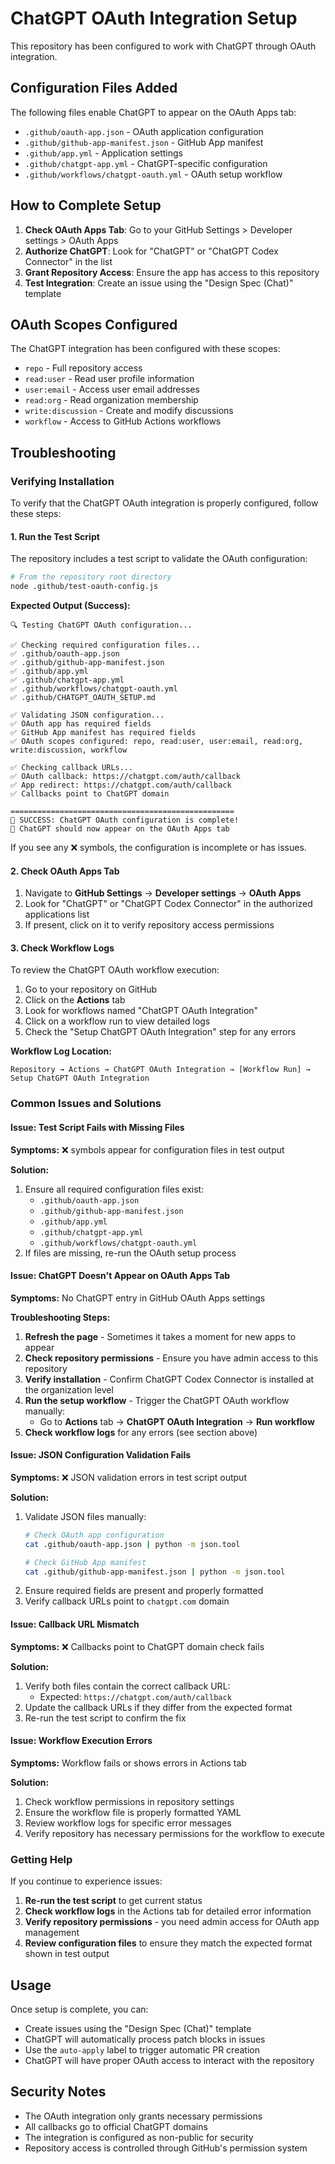 # ChatGPT OAuth Integration Setup

This repository has been configured to work with ChatGPT through OAuth integration.

## Configuration Files Added

The following files enable ChatGPT to appear on the OAuth Apps tab:

- `.github/oauth-app.json` - OAuth application configuration
- `.github/github-app-manifest.json` - GitHub App manifest
- `.github/app.yml` - Application settings
- `.github/chatgpt-app.yml` - ChatGPT-specific configuration
- `.github/workflows/chatgpt-oauth.yml` - OAuth setup workflow

## How to Complete Setup

1. **Check OAuth Apps Tab**: Go to your GitHub Settings > Developer settings > OAuth Apps
2. **Authorize ChatGPT**: Look for "ChatGPT" or "ChatGPT Codex Connector" in the list
3. **Grant Repository Access**: Ensure the app has access to this repository
4. **Test Integration**: Create an issue using the "Design Spec (Chat)" template

## OAuth Scopes Configured

The ChatGPT integration has been configured with these scopes:
- `repo` - Full repository access
- `read:user` - Read user profile information
- `user:email` - Access user email addresses  
- `read:org` - Read organization membership
- `write:discussion` - Create and modify discussions
- `workflow` - Access to GitHub Actions workflows

## Troubleshooting

### Verifying Installation

To verify that the ChatGPT OAuth integration is properly configured, follow these steps:

#### 1. Run the Test Script

The repository includes a test script to validate the OAuth configuration:

```bash
# From the repository root directory
node .github/test-oauth-config.js
```

**Expected Output (Success):**
```
🔍 Testing ChatGPT OAuth configuration...

✅ Checking required configuration files...
✅ .github/oauth-app.json
✅ .github/github-app-manifest.json
✅ .github/app.yml
✅ .github/chatgpt-app.yml
✅ .github/workflows/chatgpt-oauth.yml
✅ .github/CHATGPT_OAUTH_SETUP.md

✅ Validating JSON configuration...
✅ OAuth app has required fields
✅ GitHub App manifest has required fields
✅ OAuth scopes configured: repo, read:user, user:email, read:org, write:discussion, workflow

✅ Checking callback URLs...
✅ OAuth callback: https://chatgpt.com/auth/callback
✅ App redirect: https://chatgpt.com/auth/callback
✅ Callbacks point to ChatGPT domain

==================================================
🎉 SUCCESS: ChatGPT OAuth configuration is complete!
📱 ChatGPT should now appear on the OAuth Apps tab
```

If you see any ❌ symbols, the configuration is incomplete or has issues.

#### 2. Check OAuth Apps Tab

1. Navigate to **GitHub Settings** → **Developer settings** → **OAuth Apps**
2. Look for "ChatGPT" or "ChatGPT Codex Connector" in the authorized applications list
3. If present, click on it to verify repository access permissions

#### 3. Check Workflow Logs

To review the ChatGPT OAuth workflow execution:

1. Go to your repository on GitHub
2. Click on the **Actions** tab
3. Look for workflows named "ChatGPT OAuth Integration"
4. Click on a workflow run to view detailed logs
5. Check the "Setup ChatGPT OAuth Integration" step for any errors

**Workflow Log Location:**
```
Repository → Actions → ChatGPT OAuth Integration → [Workflow Run] → Setup ChatGPT OAuth Integration
```

### Common Issues and Solutions

#### Issue: Test Script Fails with Missing Files
**Symptoms:** ❌ symbols appear for configuration files in test output

**Solution:**
1. Ensure all required configuration files exist:
   - `.github/oauth-app.json`
   - `.github/github-app-manifest.json`
   - `.github/app.yml`
   - `.github/chatgpt-app.yml`
   - `.github/workflows/chatgpt-oauth.yml`
2. If files are missing, re-run the OAuth setup process

#### Issue: ChatGPT Doesn't Appear on OAuth Apps Tab
**Symptoms:** No ChatGPT entry in GitHub OAuth Apps settings

**Troubleshooting Steps:**
1. **Refresh the page** - Sometimes it takes a moment for new apps to appear
2. **Check repository permissions** - Ensure you have admin access to this repository
3. **Verify installation** - Confirm ChatGPT Codex Connector is installed at the organization level
4. **Run the setup workflow** - Trigger the ChatGPT OAuth workflow manually:
   - Go to **Actions** tab → **ChatGPT OAuth Integration** → **Run workflow**
5. **Check workflow logs** for any errors (see section above)

#### Issue: JSON Configuration Validation Fails
**Symptoms:** ❌ JSON validation errors in test script output

**Solution:**
1. Validate JSON files manually:
   ```bash
   # Check OAuth app configuration
   cat .github/oauth-app.json | python -m json.tool
   
   # Check GitHub App manifest
   cat .github/github-app-manifest.json | python -m json.tool
   ```
2. Ensure required fields are present and properly formatted
3. Verify callback URLs point to `chatgpt.com` domain

#### Issue: Callback URL Mismatch
**Symptoms:** ❌ Callbacks point to ChatGPT domain check fails

**Solution:**
1. Verify both files contain the correct callback URL:
   - Expected: `https://chatgpt.com/auth/callback`
2. Update the callback URLs if they differ from the expected format
3. Re-run the test script to confirm the fix

#### Issue: Workflow Execution Errors
**Symptoms:** Workflow fails or shows errors in Actions tab

**Solution:**
1. Check workflow permissions in repository settings
2. Ensure the workflow file is properly formatted YAML
3. Review workflow logs for specific error messages
4. Verify repository has necessary permissions for the workflow to execute

### Getting Help

If you continue to experience issues:

1. **Re-run the test script** to get current status
2. **Check workflow logs** in the Actions tab for detailed error information
3. **Verify repository permissions** - you need admin access for OAuth app management
4. **Review configuration files** to ensure they match the expected format shown in test output

## Usage

Once setup is complete, you can:
- Create issues using the "Design Spec (Chat)" template
- ChatGPT will automatically process patch blocks in issues
- Use the `auto-apply` label to trigger automatic PR creation
- ChatGPT will have proper OAuth access to interact with the repository

## Security Notes

- The OAuth integration only grants necessary permissions
- All callbacks go to official ChatGPT domains
- The integration is configured as non-public for security
- Repository access is controlled through GitHub's permission system